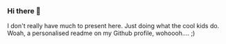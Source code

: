 ### Hi there 👋

I don't really have much to present here. Just doing what the cool kids do. Woah, a personalised readme on my Github profile, wohoooh.... ;)
